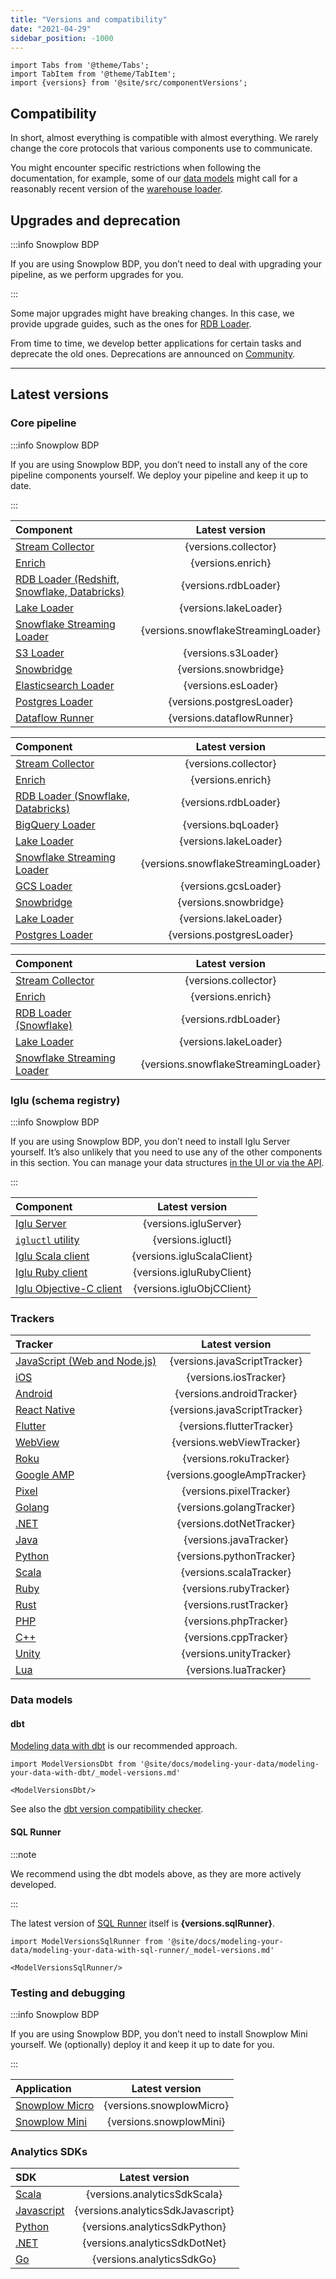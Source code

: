 ```yaml
---
title: "Versions and compatibility"
date: "2021-04-29"
sidebar_position: -1000
---
```


```mdx-code-block
import Tabs from '@theme/Tabs';
import TabItem from '@theme/TabItem';
import {versions} from '@site/src/componentVersions';
```

## Compatibility

In short, almost everything is compatible with almost everything. We rarely change the core protocols that various components use to communicate.

You might encounter specific restrictions when following the documentation, for example, some of our [data models](/docs/modeling-your-data/modeling-your-data-with-dbt/dbt-models/index.md) might call for a reasonably recent version of the [warehouse loader](/docs/api-reference/loaders-storage-targets/snowplow-rdb-loader/index.md).

## Upgrades and deprecation

:::info Snowplow BDP

If you are using Snowplow BDP, you don’t need to deal with upgrading your pipeline, as we perform upgrades for you.

:::

Some major upgrades might have breaking changes. In this case, we provide upgrade guides, such as the ones for [RDB Loader](/docs/api-reference/loaders-storage-targets/snowplow-rdb-loader/upgrade-guides/index.md).

From time to time, we develop better applications for certain tasks and deprecate the old ones. Deprecations are announced on [Community](http://community.snowplow.io/).

---

## Latest versions

### Core pipeline

:::info Snowplow BDP

If you are using Snowplow BDP, you don’t need to install any of the core pipeline components yourself. We deploy your pipeline and keep it up to date.

:::

<Tabs groupId="cloud" queryString>
<TabItem value="aws" label="AWS" default>

| Component                                                                                                                |           Latest version            |
| :----------------------------------------------------------------------------------------------------------------------- | :---------------------------------: |
| [Stream Collector](/docs/api-reference/stream-collector/index.md)                                                        |        {versions.collector}         |
| [Enrich](/docs/api-reference/enrichment-components/index.md)                                                             |          {versions.enrich}          |
| [RDB Loader (Redshift, Snowflake, Databricks)](/docs/api-reference/loaders-storage-targets/snowplow-rdb-loader/index.md) |        {versions.rdbLoader}         |
| [Lake Loader](/docs/api-reference/loaders-storage-targets/lake-loader/index.md)                                          |        {versions.lakeLoader}        |
| [Snowflake Streaming Loader](/docs/api-reference/loaders-storage-targets/snowflake-streaming-loader/index.md)            | {versions.snowflakeStreamingLoader} |
| [S3 Loader](/docs/api-reference/loaders-storage-targets/s3-loader/index.md)                                              |         {versions.s3Loader}         |
| [Snowbridge](/docs/destinations/forwarding-events/snowbridge/index.md)                                                   |        {versions.snowbridge}        |
| [Elasticsearch Loader](/docs/api-reference/elasticsearch/index.md)                                                       |         {versions.esLoader}         |
| [Postgres Loader](/docs/api-reference/loaders-storage-targets/snowplow-postgres-loader/index.md)                         |      {versions.postgresLoader}      |
| [Dataflow Runner](/docs/api-reference/dataflow-runner/index.md)                                                          |      {versions.dataflowRunner}      |

</TabItem>
<TabItem value="gcp" label="GCP">

| Component                                                                                                      |           Latest version            |
| :------------------------------------------------------------------------------------------------------------- | :---------------------------------: |
| [Stream Collector](/docs/api-reference/stream-collector/index.md)                                              |        {versions.collector}         |
| [Enrich](/docs/api-reference/enrichment-components/index.md)                                                   |          {versions.enrich}          |
| [RDB Loader (Snowflake, Databricks)](/docs/api-reference/loaders-storage-targets/snowplow-rdb-loader/index.md) |        {versions.rdbLoader}         |
| [BigQuery Loader](/docs/api-reference/loaders-storage-targets/bigquery-loader/index.md)                        |         {versions.bqLoader}         |
| [Lake Loader](/docs/api-reference/loaders-storage-targets/lake-loader/index.md)                                |        {versions.lakeLoader}        |
| [Snowflake Streaming Loader](/docs/api-reference/loaders-storage-targets/snowflake-streaming-loader/index.md)  | {versions.snowflakeStreamingLoader} |
| [GCS Loader](/docs/api-reference/loaders-storage-targets/google-cloud-storage-loader/index.md)                 |        {versions.gcsLoader}         |
| [Snowbridge](/docs/destinations/forwarding-events/snowbridge/index.md)                                         |        {versions.snowbridge}        |
| [Lake Loader](/docs/api-reference/loaders-storage-targets/lake-loader/index.md)                                |        {versions.lakeLoader}        |
| [Postgres Loader](/docs/api-reference/loaders-storage-targets/snowplow-postgres-loader/index.md)               |      {versions.postgresLoader}      |

</TabItem>
<TabItem value="azure" label="Azure">

| Component                                                                                                     |           Latest version            |
| :------------------------------------------------------------------------------------------------------------ | :---------------------------------: |
| [Stream Collector](/docs/api-reference/stream-collector/index.md)                                             |        {versions.collector}         |
| [Enrich](/docs/api-reference/enrichment-components/index.md)                                                  |          {versions.enrich}          |
| [RDB Loader (Snowflake)](/docs/api-reference/loaders-storage-targets/snowplow-rdb-loader/index.md)            |        {versions.rdbLoader}         |
| [Lake Loader](/docs/api-reference/loaders-storage-targets/lake-loader/index.md)                               |        {versions.lakeLoader}        |
| [Snowflake Streaming Loader](/docs/api-reference/loaders-storage-targets/snowflake-streaming-loader/index.md) | {versions.snowflakeStreamingLoader} |

</TabItem>
</Tabs>

### Iglu (schema registry)

:::info Snowplow BDP

If you are using Snowplow BDP, you don’t need to install Iglu Server yourself. It’s also unlikely that you need to use any of the other components in this section. You can manage your data structures [in the UI or via the API](/docs/data-product-studio/data-structures/manage/index.md).

:::

| Component                                                                              |       Latest version       |
| :------------------------------------------------------------------------------------- | :------------------------: |
| [Iglu Server](/docs/api-reference/iglu/iglu-repositories/iglu-server/index.md)         |   {versions.igluServer}    |
| [`igluctl` utility](/docs/api-reference/iglu/igluctl-2/index.md)                       |     {versions.igluctl}     |
| [Iglu Scala client](/docs/api-reference/iglu/iglu-clients/scala-client-setup/index.md) | {versions.igluScalaClient} |
| [Iglu Ruby client](/docs/api-reference/iglu/iglu-clients/ruby-client/index.md)         | {versions.igluRubyClient}  |
| [Iglu Objective-C client](/docs/api-reference/iglu/iglu-clients/objc-client/index.md)  | {versions.igluObjCClient}  |

### Trackers

| Tracker                                                                      |        Latest version        |
| :--------------------------------------------------------------------------- | :--------------------------: |
| [JavaScript (Web and Node.js)](/docs/sources/trackers/web-trackers/index.md) | {versions.javaScriptTracker} |
| [iOS](/docs/sources/trackers/mobile-trackers/index.md)                       |    {versions.iosTracker}     |
| [Android](/docs/sources/trackers/mobile-trackers/index.md)                   |  {versions.androidTracker}   |
| [React Native](/docs/sources/trackers/react-native-tracker/index.md)         | {versions.javaScriptTracker} |
| [Flutter](/docs/sources/trackers/flutter-tracker/index.md)                   |  {versions.flutterTracker}   |
| [WebView](/docs/sources/trackers/webview-tracker/index.md)                   |  {versions.webViewTracker}   |
| [Roku](/docs/sources/trackers/roku-tracker/index.md)                         |    {versions.rokuTracker}    |
| [Google AMP](/docs/sources/trackers/google-amp-tracker/index.md)             | {versions.googleAmpTracker}  |
| [Pixel](/docs/sources/trackers/pixel-tracker/index.md)                       |   {versions.pixelTracker}    |
| [Golang](/docs/sources/trackers/golang-tracker/index.md)                     |   {versions.golangTracker}   |
| [.NET](/docs/sources/trackers/net-tracker/index.md)                          |   {versions.dotNetTracker}   |
| [Java](/docs/sources/trackers/java-tracker/index.md)                         |    {versions.javaTracker}    |
| [Python](/docs/sources/trackers/python-tracker/index.md)                     |   {versions.pythonTracker}   |
| [Scala](/docs/sources/trackers/scala-tracker/index.md)                       |   {versions.scalaTracker}    |
| [Ruby](/docs/sources/trackers/ruby-tracker/index.md)                         |    {versions.rubyTracker}    |
| [Rust](/docs/sources/trackers/rust-tracker/index.md)                         |    {versions.rustTracker}    |
| [PHP](/docs/sources/trackers/php-tracker/index.md)                           |    {versions.phpTracker}     |
| [C++](/docs/sources/trackers/c-tracker/index.md)                             |    {versions.cppTracker}     |
| [Unity](/docs/sources/trackers/unity-tracker/index.md)                       |   {versions.unityTracker}    |
| [Lua](/docs/sources/trackers/lua-tracker/index.md)                           |    {versions.luaTracker}     |

### Data models

#### dbt

[Modeling data with dbt](/docs/modeling-your-data/modeling-your-data-with-dbt/index.md) is our recommended approach.

```mdx-code-block
import ModelVersionsDbt from '@site/docs/modeling-your-data/modeling-your-data-with-dbt/_model-versions.md'

<ModelVersionsDbt/>
```

See also the [dbt version compatibility checker](/docs/modeling-your-data/modeling-your-data-with-dbt/index.md#dbt-version-compatibility-checker).

#### SQL Runner

:::note

We recommend using the dbt models above, as they are more actively developed.

:::

The latest version of [SQL Runner](/docs/modeling-your-data/modeling-your-data-with-sql-runner/index.md) itself is **{versions.sqlRunner}**.

```mdx-code-block
import ModelVersionsSqlRunner from '@site/docs/modeling-your-data/modeling-your-data-with-sql-runner/_model-versions.md'

<ModelVersionsSqlRunner/>
```

### Testing and debugging

:::info Snowplow BDP

If you are using Snowplow BDP, you don’t need to install Snowplow Mini yourself. We (optionally) deploy it and keep it up to date for you.

:::

| Application                                                                      |      Latest version      |
| :------------------------------------------------------------------------------- | :----------------------: |
| [Snowplow Micro](/docs/data-product-studio/data-quality/snowplow-micro/index.md) | {versions.snowplowMicro} |
| [Snowplow Mini](/docs/api-reference/snowplow-mini/usage-guide/index.md)          | {versions.snowplowMini}  |

### Analytics SDKs

| SDK                                                                               |          Latest version           |
| :-------------------------------------------------------------------------------- | :-------------------------------: |
| [Scala](/docs/api-reference/analytics-sdk/analytics-sdk-scala/index.md)           |   {versions.analyticsSdkScala}    |
| [Javascript](/docs/api-reference/analytics-sdk/analytics-sdk-javascript/index.md) | {versions.analyticsSdkJavascript} |
| [Python](/docs/api-reference/analytics-sdk/analytics-sdk-python/index.md)         |   {versions.analyticsSdkPython}   |
| [.NET](/docs/api-reference/analytics-sdk/analytics-sdk-net/index.md)              |   {versions.analyticsSdkDotNet}   |
| [Go](/docs/api-reference/analytics-sdk/analytics-sdk-go/index.md)                 |     {versions.analyticsSdkGo}     |
